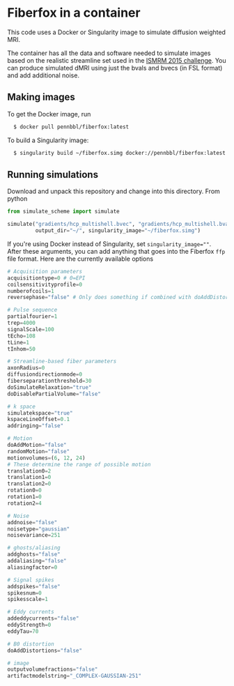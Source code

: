 # Fiberfox in a container

This code uses a Docker or Singularity image to simulate diffusion weighted MRI.

The container has all the data and software needed to simulate images based on the
realistic streamline set used in the [ISMRM 2015 challenge](http://tractometer.org/ismrm_2015_challenge/).
You can produce simulated dMRI using just the bvals and bvecs (in FSL format) and add additional
noise.

## Making images

To get the Docker image, run

```bash
  $ docker pull pennbbl/fiberfox:latest
```

To build a Singularity image:

```bash
  $ singularity build ~/fiberfox.simg docker://pennbbl/fiberfox:latest
```

## Running simulations

Download and unpack this repository and change into this directory. From python

```python
from simulate_scheme import simulate

simulate("gradients/hcp_multishell.bvec", "gradients/hcp_multishell.bval",
         output_dir="~/", singularity_image="~/fiberfox.simg")
```

If you're using Docker instead of Singularity, set `singularity_image=""`. After these arguments,
you can add anything that goes into the Fiberfox `ffp` file format. Here are the currently
available options

```python
# Acquisition parameters
acquisitiontype=0 # 0=EPI
coilsensitivityprofile=0
numberofcoils=1
reversephase="false" # Only does something if combined with doAddDistortions

# Pulse sequence
partialfourier=1
trep=4000
signalScale=100
tEcho=108
tLine=1
tInhom=50

# Streamline-based fiber parameters
axonRadius=0
diffusiondirectionmode=0
fiberseparationthreshold=30
doSimulateRelaxation="true"
doDisablePartialVolume="false"

# k space
simulatekspace="true"
kspaceLineOffset=0.1
addringing="false"

# Motion
doAddMotion="false"
randomMotion="false"
motionvolumes=(6, 12, 24)
# These determine the range of possible motion
translation0=2
translation1=0
translation2=0
rotation0=0
rotation1=0
rotation2=4

# Noise
addnoise="false"
noisetype="gaussian"
noisevariance=251

# ghosts/aliasing
addghosts="false"
addaliasing="false"
aliasingfactor=0

# Signal spikes
addspikes="false"
spikesnum=0
spikesscale=1

# Eddy currents
addeddycurrents="false"
eddyStrength=0
eddyTau=70

# B0 distortion
doAddDistortions="false"

# image
outputvolumefractions="false"
artifactmodelstring="_COMPLEX-GAUSSIAN-251"
```
